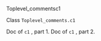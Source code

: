 Toplevel_commentsc1

Class  `` Toplevel_comments.c1 `` 

Doc of  `` c1 `` , part 1.
Doc of  `` c1 `` , part 2.
